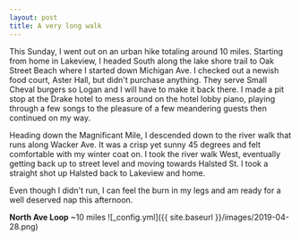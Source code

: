 ```yaml
---
layout: post
title: A very long walk
---
```


This Sunday, I went out on an urban hike totaling around 10 miles. Starting from home in Lakeview, I headed South along the lake shore trail to Oak Street Beach where I started down Michigan Ave. I checked out a newish food court, Aster Hall, but didn't purchase anything. They serve Small Cheval burgers so Logan and I will have to make it back there. I made a pit stop at the Drake hotel to mess around on the hotel lobby piano, playing through a few songs to the pleasure of a few meandering guests then continued on my way.

Heading down the Magnificant Mile, I descended down to the river walk that runs along Wacker Ave. It was a crisp yet sunny 45 degrees and felt comfortable with my winter coat on. I took the river walk West, eventually getting back up to street level and moving towards Halsted St. I took a straight shot up Halsted back to Lakeview and home.

Even though I didn't run, I can feel the burn in my legs and am ready for a well deserved nap this afternoon.

**North Ave Loop** ~10 miles
![_config.yml]({{ site.baseurl }}/images/2019-04-28.png)
